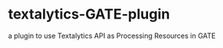 textalytics-GATE-plugin
=======================

a plugin to use Textalytics API as Processing Resources in GATE 
